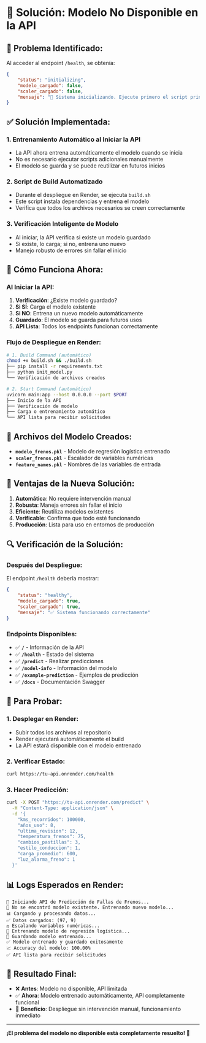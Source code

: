# 🔧 Solución: Modelo No Disponible en la API

## 🚨 **Problema Identificado:**

Al acceder al endpoint `/health`, se obtenía:
```json
{
    "status": "initializing",
    "modelo_cargado": false,
    "scaler_cargado": false,
    "mensaje": "🔄 Sistema inicializando. Ejecute primero el script principal."
}
```

## ✅ **Solución Implementada:**

### **1. Entrenamiento Automático al Iniciar la API**
- La API ahora entrena automáticamente el modelo cuando se inicia
- No es necesario ejecutar scripts adicionales manualmente
- El modelo se guarda y se puede reutilizar en futuros inicios

### **2. Script de Build Automatizado**
- Durante el despliegue en Render, se ejecuta `build.sh`
- Este script instala dependencias y entrena el modelo
- Verifica que todos los archivos necesarios se creen correctamente

### **3. Verificación Inteligente de Modelo**
- Al iniciar, la API verifica si existe un modelo guardado
- Si existe, lo carga; si no, entrena uno nuevo
- Manejo robusto de errores sin fallar el inicio

## 🚀 **Cómo Funciona Ahora:**

### **Al Iniciar la API:**
1. **Verificación**: ¿Existe modelo guardado?
2. **Si SÍ**: Carga el modelo existente
3. **Si NO**: Entrena un nuevo modelo automáticamente
4. **Guardado**: El modelo se guarda para futuros usos
5. **API Lista**: Todos los endpoints funcionan correctamente

### **Flujo de Despliegue en Render:**
```bash
# 1. Build Command (automático)
chmod +x build.sh && ./build.sh
├── pip install -r requirements.txt
├── python init_model.py
└── Verificación de archivos creados

# 2. Start Command (automático)
uvicorn main:app --host 0.0.0.0 --port $PORT
├── Inicio de la API
├── Verificación de modelo
├── Carga o entrenamiento automático
└── API lista para recibir solicitudes
```

## 📁 **Archivos del Modelo Creados:**

- **`modelo_frenos.pkl`** - Modelo de regresión logística entrenado
- **`scaler_frenos.pkl`** - Escalador de variables numéricas
- **`feature_names.pkl`** - Nombres de las variables de entrada

## 🌟 **Ventajas de la Nueva Solución:**

1. **Automática**: No requiere intervención manual
2. **Robusta**: Maneja errores sin fallar el inicio
3. **Eficiente**: Reutiliza modelos existentes
4. **Verificable**: Confirma que todo esté funcionando
5. **Producción**: Lista para uso en entornos de producción

## 🔍 **Verificación de la Solución:**

### **Después del Despliegue:**
El endpoint `/health` debería mostrar:
```json
{
    "status": "healthy",
    "modelo_cargado": true,
    "scaler_cargado": true,
    "mensaje": "✅ Sistema funcionando correctamente"
}
```

### **Endpoints Disponibles:**
- ✅ **`/`** - Información de la API
- ✅ **`/health`** - Estado del sistema
- ✅ **`/predict`** - Realizar predicciones
- ✅ **`/model-info`** - Información del modelo
- ✅ **`/example-prediction`** - Ejemplos de predicción
- ✅ **`/docs`** - Documentación Swagger

## 🚀 **Para Probar:**

### **1. Desplegar en Render:**
- Subir todos los archivos al repositorio
- Render ejecutará automáticamente el build
- La API estará disponible con el modelo entrenado

### **2. Verificar Estado:**
```bash
curl https://tu-api.onrender.com/health
```

### **3. Hacer Predicción:**
```bash
curl -X POST "https://tu-api.onrender.com/predict" \
  -H "Content-Type: application/json" \
  -d '{
    "kms_recorridos": 100000,
    "años_uso": 8,
    "ultima_revision": 12,
    "temperatura_frenos": 75,
    "cambios_pastillas": 3,
    "estilo_conduccion": 1,
    "carga_promedio": 600,
    "luz_alarma_freno": 1
  }'
```

## 📊 **Logs Esperados en Render:**

```
🚀 Iniciando API de Predicción de Fallas de Frenos...
🔄 No se encontró modelo existente. Entrenando nuevo modelo...
📊 Cargando y procesando datos...
✅ Datos cargados: (97, 9)
⚖️ Escalando variables numéricas...
🤖 Entrenando modelo de regresión logística...
💾 Guardando modelo entrenado...
✅ Modelo entrenado y guardado exitosamente
📈 Accuracy del modelo: 100.00%
✅ API lista para recibir solicitudes
```

## 🎯 **Resultado Final:**

- ❌ **Antes**: Modelo no disponible, API limitada
- ✅ **Ahora**: Modelo entrenado automáticamente, API completamente funcional
- 🚀 **Beneficio**: Despliegue sin intervención manual, funcionamiento inmediato

---

**¡El problema del modelo no disponible está completamente resuelto! 🎉**
